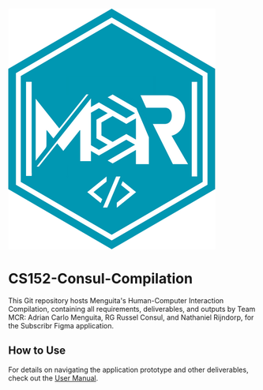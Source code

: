 ![MCR Logo](/Part%201/MCR_logo.png)

# CS152-Consul-Compilation
This Git repository hosts Menguita's Human-Computer Interaction Compilation, containing all requirements, deliverables, and outputs by Team MCR: Adrian Carlo Menguita, RG Russel Consul, and Nathaniel Rijndorp, for the Subscribr Figma application.

## How to Use
For details on navigating the application prototype and other deliverables, check out the [User Manual](USER_MANUAL.md).
